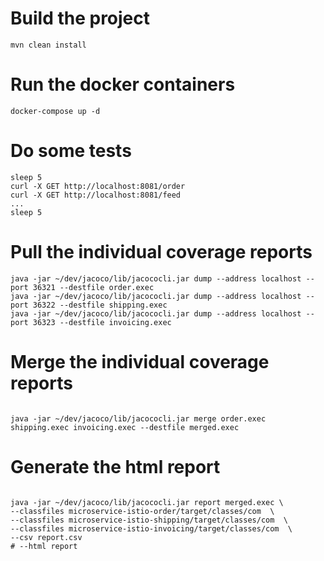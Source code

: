 # Build the project
```shell
mvn clean install
```
# Run the docker containers
```shell
docker-compose up -d
```

# Do some tests
```shell
sleep 5
curl -X GET http://localhost:8081/order
curl -X GET http://localhost:8081/feed
...
sleep 5

```

# Pull the individual coverage reports

```shell
java -jar ~/dev/jacoco/lib/jacococli.jar dump --address localhost --port 36321 --destfile order.exec
java -jar ~/dev/jacoco/lib/jacococli.jar dump --address localhost --port 36322 --destfile shipping.exec
java -jar ~/dev/jacoco/lib/jacococli.jar dump --address localhost --port 36323 --destfile invoicing.exec

```

# Merge the individual coverage reports
```shell

java -jar ~/dev/jacoco/lib/jacococli.jar merge order.exec shipping.exec invoicing.exec --destfile merged.exec
```

# Generate the html report
```shell

java -jar ~/dev/jacoco/lib/jacococli.jar report merged.exec \
--classfiles microservice-istio-order/target/classes/com  \
--classfiles microservice-istio-shipping/target/classes/com  \
--classfiles microservice-istio-invoicing/target/classes/com  \
--csv report.csv
# --html report
```
